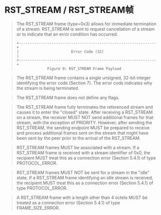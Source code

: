 # RST_STREAM / RST_STREAM帧
> The RST\_STREAM frame (type=0x3) allows for immediate termination of a stream. RST_STREAM is sent to request cancellation of a stream or to indicate that an error condition has occurred.
> 
> ```
> +---------------------------------------------------------------+
> |                        Error Code (32)                        |
> +---------------------------------------------------------------+
> 				Figure 9: RST_STREAM Frame Payload
> ```


> The RST_STREAM frame contains a single unsigned, 32-bit integer identifying the error code (Section 7). The error code indicates why the stream is being terminated.

> The RST_STREAM frame does not define any flags.

> The RST\_STREAM frame fully terminates the referenced stream and causes it to enter the "closed" state. After receiving a RST\_STREAM on a stream, the receiver MUST NOT send additional frames for that stream, with the exception of PRIORITY. However, after sending the RST\_STREAM, the sending endpoint MUST be prepared to receive and process additional frames sent on the stream that might have been sent by the peer prior to the arrival of the RST_STREAM.

> RST\_STREAM frames MUST be associated with a stream. If a RST\_STREAM frame is received with a stream identifier of 0x0, the recipient MUST treat this as a connection error (Section 5.4.1) of type PROTOCOL_ERROR.

> RST\_STREAM frames MUST NOT be sent for a stream in the "idle" state. If a RST\_STREAM frame identifying an idle stream is received, the recipient MUST treat this as a connection error (Section 5.4.1) of type PROTOCOL_ERROR.

> A RST\_STREAM frame with a length other than 4 octets MUST be treated as a connection error (Section 5.4.1) of type FRAME\_SIZE_ERROR.


